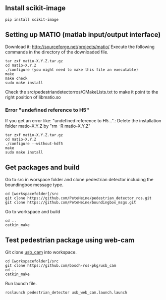 ## Install scikit-image

    pip install scikit-image
    
## Setting up MATIO (matlab input/output interface)
Download it: http://sourceforge.net/projects/matio/
Execute the following commands in the directory of the downloaded file.
	
    tar zxf matio-X.Y.Z.tar.gz
    cd matio-X.Y.Z
    ./configure (you might need to make this file an executable)
    make
    make check
    sudo make install

Check the src/pedestriandetectorros/CMakeLists.txt to make it point to the right position of libmatio.so

### Error "undefined reference to H5"
If you get an error like: "undefined reference to H5...".:
Delete the installation folder matio-X.Y.Z by "rm -R matio-X.Y.Z"
	
    tar zxf matio-X.Y.Z.tar.gz
    cd matio-X.Y.Z
    ./configure --without-hdf5
    make
	sudo make install

## Get packages and build
Go to src in worspace folder and clone pedestrian detector including the boundingbox message type. 

	cd [workspacefolder]/src
	git clone https://github.com/PeteHeine/pedestrian_detector_ros.git
	git clone https://github.com/PeteHeine/boundingbox_msgs.git

Go to workspace and build

	cd ..
	catkin_make

## Test pedestrian package using web-cam
Git clone [usb_cam](https://github.com/bosch-ros-pkg/usb_cam) into workspace.
    
    cd [workspacefolder]/src
    git clone https://github.com/bosch-ros-pkg/usb_cam 
    cd ..
    catkin_make

Run launch file.

    roslaunch pedestrian_detector usb_web_cam.launch.launch


    
